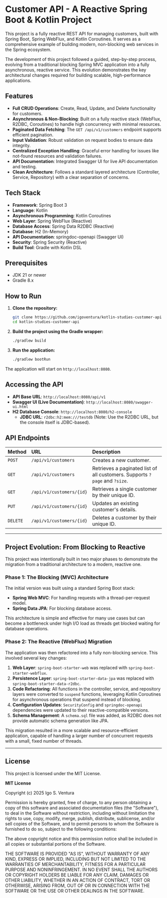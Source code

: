 # Customer API - A Reactive Spring Boot & Kotlin Project

This project is a fully reactive REST API for managing customers, built with Spring Boot, Spring WebFlux, and Kotlin Coroutines. It serves as a comprehensive example of building modern, non-blocking web services in the Spring ecosystem.

The development of this project followed a guided, step-by-step process, evolving from a traditional blocking Spring MVC application into a fully asynchronous, reactive service. This evolution demonstrates the key architectural changes required for building scalable, high-performance applications.

## Features

- **Full CRUD Operations**: Create, Read, Update, and Delete functionality for customers.
- **Asynchronous & Non-Blocking**: Built on a fully reactive stack (WebFlux, R2DBC, Coroutines) to handle high concurrency with minimal resources.
- **Paginated Data Fetching**: The `GET /api/v1/customers` endpoint supports efficient pagination.
- **Input Validation**: Robust validation on request bodies to ensure data integrity.
- **Centralized Exception Handling**: Graceful error handling for issues like not-found resources and validation failures.
- **API Documentation**: Integrated Swagger UI for live API documentation and testing.
- **Clean Architecture**: Follows a standard layered architecture (Controller, Service, Repository) with a clear separation of concerns.

## Tech Stack

- **Framework**: Spring Boot 3
- **Language**: Kotlin
- **Asynchronous Programming**: Kotlin Coroutines
- **Web Layer**: Spring WebFlux (Reactive)
- **Database Access**: Spring Data R2DBC (Reactive)
- **Database**: H2 (In-Memory)
- **API Documentation**: springdoc-openapi (Swagger UI)
- **Security**: Spring Security (Reactive)
- **Build Tool**: Gradle with Kotlin DSL

## Prerequisites

- JDK 21 or newer
- Gradle 8.x

## How to Run

1.  **Clone the repository:**
    ```bash
    git clone https://github.com/igoventura/kotlin-studies-customer-api/
    cd kotlin-studies-customer-api
    ```

2.  **Build the project using the Gradle wrapper:**
    ```bash
    ./gradlew build
    ```

3.  **Run the application:**
    ```bash
    ./gradlew bootRun
    ```

The application will start on `http://localhost:8080`.

## Accessing the API

- **API Base URL**: `http://localhost:8080/api/v1`
- **Swagger UI (Live Documentation)**: `http://localhost:8080/swagger-ui.html`
- **H2 Database Console**: `http://localhost:8080/h2-console`
    - **JDBC URL**: `r2dbc:h2:mem:///testdb` (Note: Use the R2DBC URL, but the console itself is JDBC-based).

## API Endpoints

| Method | URL                               | Description                                                               |
| :----- | :-------------------------------- | :------------------------------------------------------------------------ |
| `POST` | `/api/v1/customers`               | Creates a new customer.                                                   |
| `GET`  | `/api/v1/customers`               | Retrieves a paginated list of all customers. Supports `?page` and `?size`. |
| `GET`  | `/api/v1/customers/{id}`          | Retrieves a single customer by their unique ID.                           |
| `PUT`  | `/api/v1/customers/{id}`          | Updates an existing customer's details.                                   |
| `DELETE`| `/api/v1/customers/{id}`          | Deletes a customer by their unique ID.                                    |

---

## Project Evolution: From Blocking to Reactive

This project was intentionally built in two major phases to demonstrate the migration from a traditional architecture to a modern, reactive one.

### Phase 1: The Blocking (MVC) Architecture

The initial version was built using a standard Spring Boot stack:
- **Spring Web MVC**: For handling requests with a thread-per-request model.
- **Spring Data JPA**: For blocking database access.

This architecture is simple and effective for many use cases but can become a bottleneck under high I/O load as threads get blocked waiting for database operations.

### Phase 2: The Reactive (WebFlux) Migration

The application was then refactored into a fully non-blocking service. This involved several key changes:
1.  **Web Layer**: `spring-boot-starter-web` was replaced with `spring-boot-starter-webflux`.
2.  **Persistence Layer**: `spring-boot-starter-data-jpa` was replaced with `spring-boot-starter-data-r2dbc`.
3.  **Code Refactoring**: All functions in the controller, service, and repository layers were converted to `suspend` functions, leveraging Kotlin Coroutines for asynchronous operations that suspend instead of blocking.
4.  **Configuration Updates**: `SecurityConfig` and `springdoc-openapi` dependencies were updated to their reactive-compatible versions.
5.  **Schema Management**: A `schema.sql` file was added, as R2DBC does not provide automatic schema generation like JPA.

This migration resulted in a more scalable and resource-efficient application, capable of handling a larger number of concurrent requests with a small, fixed number of threads.

---

## License

This project is licensed under the MIT License.

**MIT License**

Copyright (c) 2025 Igo S. Ventura

Permission is hereby granted, free of charge, to any person obtaining a copy
of this software and associated documentation files (the "Software"), to deal
in the Software without restriction, including without limitation the rights
to use, copy, modify, merge, publish, distribute, sublicense, and/or sell
copies of the Software, and to permit persons to whom the Software is
furnished to do so, subject to the following conditions:

The above copyright notice and this permission notice shall be included in all
copies or substantial portions of the Software.

THE SOFTWARE IS PROVIDED "AS IS", WITHOUT WARRANTY OF ANY KIND, EXPRESS OR
IMPLIED, INCLUDING BUT NOT LIMITED TO THE WARRANTIES OF MERCHANTABILITY,
FITNESS FOR A PARTICULAR PURPOSE AND NONINFRINGEMENT. IN NO EVENT SHALL THE
AUTHORS OR COPYRIGHT HOLDERS BE LIABLE FOR ANY CLAIM, DAMAGES OR OTHER
LIABILITY, WHETHER IN AN ACTION OF CONTRACT, TORT OR OTHERWISE, ARISING FROM,
OUT OF OR IN CONNECTION WITH THE SOFTWARE OR THE USE OR OTHER DEALINGS IN THE
SOFTWARE.